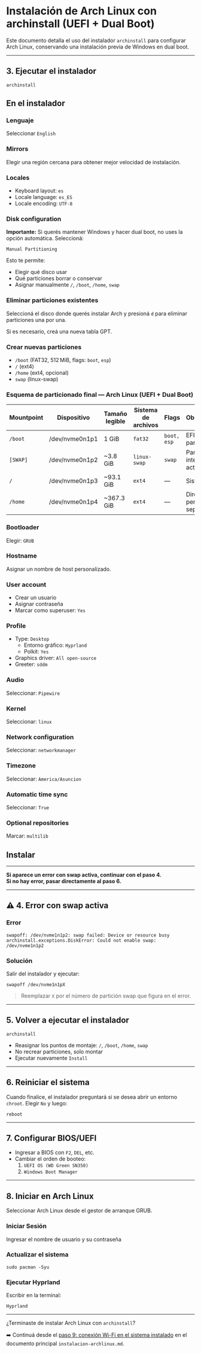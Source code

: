 # Instalación de Arch Linux con archinstall (UEFI + Dual Boot)

Este documento detalla el uso del instalador `archinstall` para configurar Arch Linux, conservando una instalación previa de Windows en dual boot.

---

## 3. Ejecutar el instalador

```
archinstall
```

## En el instalador

### Lenguaje
Seleccionar `English`

### Mirrors
Elegir una región cercana para obtener mejor velocidad de instalación.

### Locales
- Keyboard layout: `es`
- Locale language: `es_ES`
- Locale encoding: `UTF-8`

### Disk configuration

**Importante:** Si querés mantener Windows y hacer dual boot, no uses la opción automática. Seleccioná:

```
Manual Partitioning
```

Esto te permite:
- Elegir qué disco usar
- Qué particiones borrar o conservar
- Asignar manualmente `/`, `/boot`, `/home`, `swap`

### Eliminar particiones existentes

Seleccioná el disco donde querés instalar Arch y presioná `d` para eliminar particiones una por una.

Si es necesario, creá una nueva tabla GPT.

### Crear nuevas particiones

- `/boot` (FAT32, 512 MiB, flags: `boot`, `esp`)
- `/` (ext4)
- `/home` (ext4, opcional)
- `swap` (linux-swap)

### Esquema de particionado final — Arch Linux (UEFI + Dual Boot)

| Mountpoint | Dispositivo    | Tamaño legible | Sistema de archivos | Flags        | Observaciones                    |
|------------|----------------|----------------|----------------------|--------------|----------------------------------|
| `/boot`    | /dev/nvme0n1p1 | 1 GiB          | `fat32`              | `boot, esp`  | EFI system partition             |
| `[SWAP]`   | /dev/nvme0n1p2 | ~3.8 GiB       | `linux-swap`         | `swap`       | Partición de intercambio activa  |
| `/`        | /dev/nvme0n1p3 | ~93.1 GiB      | `ext4`               | —            | Sistema raíz (`/`)               |
| `/home`    | /dev/nvme0n1p4 | ~367.3 GiB     | `ext4`               | —            | Directorio personal separado     |

### Bootloader
Elegir: `GRUB`

### Hostname
Asignar un nombre de host personalizado.

### User account
- Crear un usuario
- Asignar contraseña
- Marcar como superuser: `Yes`

### Profile
- Type: `Desktop`
  - Entorno gráfico: `Hyprland`
  - Polkit: `Yes`
- Graphics driver: `All open-source`
- Greeter: `sddm`

### Audio
Seleccionar: `Pipewire`

### Kernel
Seleccionar: `linux`

### Network configuration
Seleccionar: `networkmanager`

### Timezone
Seleccionar: `America/Asuncion`

### Automatic time sync
Seleccionar: `True`

### Optional repositories
Marcar: `multilib`

## Instalar

---

**Si aparece un error con swap activa, continuar con el paso 4.  
Si no hay error, pasar directamente al paso 6.**

---

## ⚠️ 4. Error con swap activa

### Error
```
swapoff: /dev/nvme1n1p2: swap failed: Device or resource busy
archinstall.exceptions.DiskError: Could not enable swap: /dev/nvme1n1p2
```

### Solución

Salir del instalador y ejecutar:

```
swapoff /dev/nvme1n1pX
```

> Reemplazar `X` por el número de partición swap que figura en el error.

---

## 5. Volver a ejecutar el instalador

```
archinstall
```

- Reasignar los puntos de montaje: `/`, `/boot`, `/home`, `swap`
- No recrear particiones, solo montar
- Ejecutar nuevamente `Install`

---

## 6. Reiniciar el sistema

Cuando finalice, el instalador preguntará si se desea abrir un entorno `chroot`. Elegir `No` y luego:

```
reboot
```

---

## 7. Configurar BIOS/UEFI

- Ingresar a BIOS con `F2`, `DEL`, etc.
- Cambiar el orden de booteo:
  1. `UEFI OS (WD Green SN350)`
  2. `Windows Boot Manager`

---

## 8. Iniciar en Arch Linux

Seleccionar Arch Linux desde el gestor de arranque GRUB.

### Iniciar Sesión

Ingresar el nombre de usuario y su contraseña

### Actualizar el sistema

```
sudo pacman -Syu
```

### Ejecutar Hyprland
Escribir en la terminal:

```
Hyprland
```

---

¿Terminaste de instalar Arch Linux con `archinstall`?

➡️ Continuá desde el [paso 9: conexión Wi-Fi en el sistema instalado](instalacion-archlinux.md#9-conectarse-a-wi-fi-en-sistema-ya-instalado) en el documento principal `instalacion-archlinux.md`.
